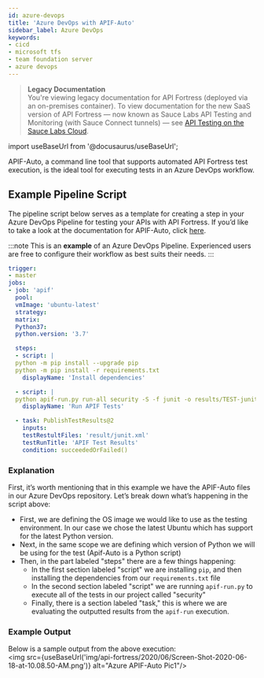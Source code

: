```yaml
---
id: azure-devops
title: 'Azure DevOps with APIF-Auto'
sidebar_label: Azure DevOps
keywords:
- cicd
- microsoft tfs
- team foundation server
- azure devops
---
```


<head>
  <meta name="robots" content="noindex" />
</head>

> **Legacy Documentation**<br/>You're viewing legacy documentation for API Fortress (deployed via an on-premises container). To view documentation for the new SaaS version of API Fortress &#8212; now known as Sauce Labs API Testing and Monitoring (with Sauce Connect tunnels) &#8212; see [API Testing on the Sauce Labs Cloud](/api-testing/).

import useBaseUrl from '@docusaurus/useBaseUrl';

APIF-Auto, a command line tool that supports automated API Fortress test execution, is the ideal tool for executing tests in an Azure DevOps workflow.

## Example Pipeline Script

The pipeline script below serves as a template for creating a step in your Azure DevOps Pipeline for testing your APIs with API Fortress. If you’d like to take a look at the documentation for APIF-Auto, click [here](/api-testing/on-prem/ci/apif-auto).

:::note
This is an **example** of an Azure DevOps Pipeline. Experienced users are free to configure their workflow as best suits their needs.
:::

```yaml
trigger:
- master
jobs:
- job: 'apif'
  pool:
  vmImage: 'ubuntu-latest'
  strategy:
  matrix:
  Python37:
  python.version: '3.7'

  steps:
  - script: |
  python -m pip install --upgrade pip
  python -m pip install -r requirements.txt
    displayName: 'Install dependencies'

  - script: |
  python apif-run.py run-all security -S -f junit -o results/TEST-junit.xml
    displayName: 'Run APIF Tests'

  - task: PublishTestResults@2
    inputs:
    testRestultFiles: 'result/junit.xml'
    testRunTitle: 'APIF Test Results'
    condition: succeededOrFailed()
```

### Explanation

First, it’s worth mentioning that in this example we have the APIF-Auto files in our Azure DevOps repository. Let’s break down what’s happening in the script above:

- First, we are defining the OS image we would like to use as the testing environment. In our case we chose the latest Ubuntu which has support for the latest Python version.
- Next, in the same scope we are defining which version of Python we will be using for the test (Apif-Auto is a Python script)
- Then, in the part labeled "steps" there are a few things happening:
  - In the first section labeled "script" we are installing `pip`, and then installing the dependencies from our `requirements.txt` file
  - In the second section labeled "script" we are running `apif-run.py` to execute all of the tests in our project called "security"
  - Finally, there is a section labeled "task," this is where we are evaluating the outputted results from the `apif-run` execution.

### Example Output

Below is a sample output from the above execution:  
<img src={useBaseUrl('img/api-fortress/2020/06/Screen-Shot-2020-06-18-at-10.08.50-AM.png')} alt="Azure APIF-Auto Pic1"/>
